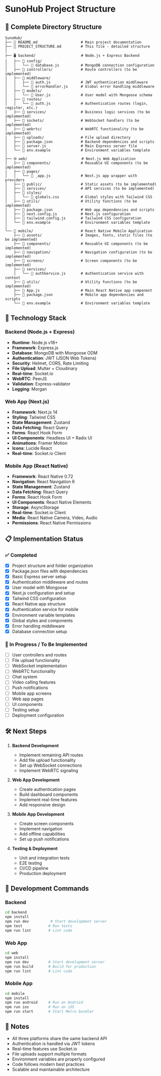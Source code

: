 # SunoHub Project Structure

## 📁 Complete Directory Structure

```
SunoHub/
├── 📄 README.md                    # Main project documentation
├── 📄 PROJECT_STRUCTURE.md         # This file - detailed structure
│
├── 🖥️ backend/                     # Node.js + Express Backend
│   ├── 📁 config/
│   │   └── 📄 database.js          # MongoDB connection configuration
│   ├── 📁 controllers/             # Route controllers (to be implemented)
│   ├── 📁 middleware/
│   │   ├── 📄 auth.js              # JWT authentication middleware
│   │   └── 📄 errorHandler.js      # Global error handling middleware
│   ├── 📁 models/
│   │   └── 📄 User.js              # User model with Mongoose schema
│   ├── 📁 routes/
│   │   └── 📄 auth.js              # Authentication routes (login, register, etc.)
│   ├── 📁 services/                # Business logic services (to be implemented)
│   ├── 📁 sockets/                 # WebSocket handlers (to be implemented)
│   ├── 📁 webrtc/                  # WebRTC functionality (to be implemented)
│   ├── 📁 uploads/                 # File upload directory
│   ├── 📄 package.json             # Backend dependencies and scripts
│   ├── 📄 server.js                # Main Express server file
│   └── 📄 env.example              # Environment variables template
│
├── 🌐 web/                         # Next.js Web Application
│   ├── 📁 components/              # Reusable UI components (to be implemented)
│   ├── 📁 pages/
│   │   └── 📄 _app.js              # Next.js app wrapper with providers
│   ├── 📁 public/                  # Static assets (to be implemented)
│   ├── 📁 services/                # API services (to be implemented)
│   ├── 📁 styles/
│   │   └── 📄 globals.css          # Global styles with Tailwind CSS
│   ├── 📁 utils/                   # Utility functions (to be implemented)
│   ├── 📄 package.json             # Web app dependencies and scripts
│   ├── 📄 next.config.js           # Next.js configuration
│   ├── 📄 tailwind.config.js       # Tailwind CSS configuration
│   └── 📄 env.example              # Environment variables template
│
└── 📱 mobile/                      # React Native Mobile Application
    ├── 📁 assets/                  # Images, fonts, static files (to be implemented)
    ├── 📁 components/              # Reusable UI components (to be implemented)
    ├── 📁 navigation/              # Navigation configuration (to be implemented)
    ├── 📁 screens/                 # Screen components (to be implemented)
    ├── 📁 services/
    │   └── 📄 authService.js       # Authentication service with context
    ├── 📁 utils/                   # Utility functions (to be implemented)
    ├── 📄 App.js                   # Main React Native app component
    ├── 📄 package.json             # Mobile app dependencies and scripts
    └── 📄 env.example              # Environment variables template
```

## 🚀 Technology Stack

### Backend (Node.js + Express)
- **Runtime**: Node.js v18+
- **Framework**: Express.js
- **Database**: MongoDB with Mongoose ODM
- **Authentication**: JWT (JSON Web Tokens)
- **Security**: Helmet, CORS, Rate Limiting
- **File Upload**: Multer + Cloudinary
- **Real-time**: Socket.io
- **WebRTC**: PeerJS
- **Validation**: Express-validator
- **Logging**: Morgan

### Web App (Next.js)
- **Framework**: Next.js 14
- **Styling**: Tailwind CSS
- **State Management**: Zustand
- **Data Fetching**: React Query
- **Forms**: React Hook Form
- **UI Components**: Headless UI + Radix UI
- **Animations**: Framer Motion
- **Icons**: Lucide React
- **Real-time**: Socket.io Client

### Mobile App (React Native)
- **Framework**: React Native 0.72
- **Navigation**: React Navigation 6
- **State Management**: Zustand
- **Data Fetching**: React Query
- **Forms**: React Hook Form
- **UI Components**: React Native Elements
- **Storage**: AsyncStorage
- **Real-time**: Socket.io Client
- **Media**: React Native Camera, Video, Audio
- **Permissions**: React Native Permissions

## 📋 Implementation Status

### ✅ Completed
- [x] Project structure and folder organization
- [x] Package.json files with dependencies
- [x] Basic Express server setup
- [x] Authentication middleware and routes
- [x] User model with Mongoose
- [x] Next.js configuration and setup
- [x] Tailwind CSS configuration
- [x] React Native app structure
- [x] Authentication service for mobile
- [x] Environment variable templates
- [x] Global styles and components
- [x] Error handling middleware
- [x] Database connection setup

### 🔄 In Progress / To Be Implemented
- [ ] User controllers and routes
- [ ] File upload functionality
- [ ] WebSocket implementation
- [ ] WebRTC functionality
- [ ] Chat system
- [ ] Video calling features
- [ ] Push notifications
- [ ] Mobile app screens
- [ ] Web app pages
- [ ] UI components
- [ ] Testing setup
- [ ] Deployment configuration

## 🛠️ Next Steps

1. **Backend Development**
   - Implement remaining API routes
   - Add file upload functionality
   - Set up WebSocket connections
   - Implement WebRTC signaling

2. **Web App Development**
   - Create authentication pages
   - Build dashboard components
   - Implement real-time features
   - Add responsive design

3. **Mobile App Development**
   - Create screen components
   - Implement navigation
   - Add offline capabilities
   - Set up push notifications

4. **Testing & Deployment**
   - Unit and integration tests
   - E2E testing
   - CI/CD pipeline
   - Production deployment

## 🔧 Development Commands

### Backend
```bash
cd backend
npm install
npm run dev          # Start development server
npm test            # Run tests
npm run lint        # Lint code
```

### Web App
```bash
cd web
npm install
npm run dev         # Start development server
npm run build       # Build for production
npm run lint        # Lint code
```

### Mobile App
```bash
cd mobile
npm install
npm run android     # Run on Android
npm run ios         # Run on iOS
npm run start       # Start Metro bundler
```

## 📝 Notes

- All three platforms share the same backend API
- Authentication is handled via JWT tokens
- Real-time features use Socket.io
- File uploads support multiple formats
- Environment variables are properly configured
- Code follows modern best practices
- Scalable and maintainable architecture 